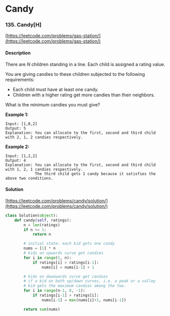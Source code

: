 # Candy



### 135. Candy\[H\]

[https://leetcode.com/problems/gas-station/](https://leetcode.com/problems/gas-station/)

#### Description

There are _N_ children standing in a line. Each child is assigned a rating value.

You are giving candies to these children subjected to the following requirements:

* Each child must have at least one candy.
* Children with a higher rating get more candies than their neighbors.

What is the minimum candies you must give?

**Example 1:**

```text
Input: [1,0,2]
Output: 5
Explanation: You can allocate to the first, second and third child with 2, 1, 2 candies respectively.
```

**Example 2:**

```text
Input: [1,2,2]
Output: 4
Explanation: You can allocate to the first, second and third child with 1, 2, 1 candies respectively.
             The third child gets 1 candy because it satisfies the above two conditions.
```

#### Solution

[https://leetcode.com/problems/candy/solution/](https://leetcode.com/problems/candy/solution/)

```python
class Solution(object):
    def candy(self, ratings):
        n = len(ratings)
        if n <= 1:
            return n

        # initial state: each kid gets one candy    
        nums = [1] * n
        # kids on upwards curve get candies
        for i in range(1, n):
            if ratings[i] > ratings[i-1]:
                nums[i] = nums[i-1] + 1

        # kids on downwards curve get candies
        # if a kid on both up/down curves, i.e. a peak or a valley
        # kid gets the maximum candies among the two.
        for i in range(n-1, 0, -1):
            if ratings[i-1] > ratings[i]:
                nums[i-1] = max(nums[i]+1, nums[i-1])

        return sum(nums)
```

